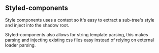 ## Styled-components

Style components uses a context so it's easy to extract a sub-tree's style and inject into the shadow root.

Styled-components also allows for string template parsing, this makes parsing and injecting existing css files easy instead of relying on external loader parsing.
